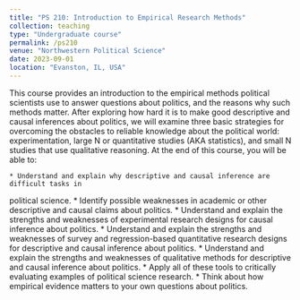 ```yaml
---
title: "PS 210: Introduction to Empirical Research Methods"
collection: teaching
type: "Undergraduate course"
permalink: /ps210
venue: "Northwestern Political Science"
date: 2023-09-01
location: "Evanston, IL, USA"
---
```


This course provides an introduction to the empirical methods political
scientists use to answer questions about politics, and the reasons why such methods
matter. After exploring how hard it is to make good descriptive and causal inferences
about politics, we will examine three basic strategies for overcoming the obstacles to reliable
knowledge about the political world: experimentation, large N or quantitative studies
(AKA statistics), and small N studies that use qualitative reasoning.
At the end of this course, you will be able to:

	* Understand and explain why descriptive and causal inference are difficult tasks in
political science.
	* Identify possible weaknesses in academic or other descriptive and causal claims
about politics.
	* Understand and explain the strengths and weaknesses of experimental research designs
for causal inference about politics.
	* Understand and explain the strengths and weaknesses of survey and regression-based
quantitative research designs for descriptive and causal inference about politics.
	* Understand and explain the strengths and weaknesses of qualitative methods for
descriptive and causal inference about politics.
	* Apply all of these tools to critically evaluating examples of political science research.
	* Think about how empirical evidence matters to your own questions about politics.
